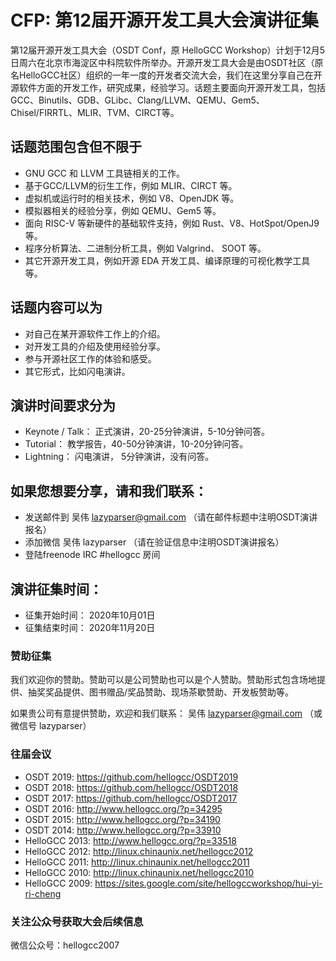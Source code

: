 # CFP: 第12届开源开发工具大会演讲征集

第12届开源开发工具大会（OSDT Conf，原 HelloGCC Workshop）计划于12月5日周六在北京市海淀区中科院软件所举办。开源开发工具大会是由OSDT社区（原名HelloGCC社区）组织的一年一度的开发者交流大会，我们在这里分享自己在开源软件方面的开发工作，研究成果，经验学习。话题主要面向开源开发工具，包括 GCC、Binutils、GDB、GLibc、Clang/LLVM、QEMU、Gem5、Chisel/FIRRTL、MLIR、TVM、CIRCT等。


## 话题范围包含但不限于
* GNU GCC 和 LLVM 工具链相关的工作。
* 基于GCC/LLVM的衍生工作，例如 MLIR、CIRCT 等。
* 虚拟机或运行时的相关技术，例如 V8、OpenJDK 等。
* 模拟器相关的经验分享，例如 QEMU、Gem5 等。
* 面向 RISC-V 等新硬件的基础软件支持，例如 Rust、V8、HotSpot/OpenJ9 等。
* 程序分析算法、二进制分析工具，例如 Valgrind、 SOOT 等。
* 其它开源开发工具，例如开源 EDA 开发工具、编译原理的可视化教学工具等。

## 话题内容可以为
* 对自己在某开源软件工作上的介绍。
* 对开发工具的介绍及使用经验分享。
* 参与开源社区工作的体验和感受。
* 其它形式，比如闪电演讲。

## 演讲时间要求分为
* Keynote / Talk： 正式演讲，20-25分钟演讲，5-10分钟问答。
* Tutorial： 教学报告，40-50分钟演讲，10-20分钟问答。
* Lightning： 闪电演讲， 5分钟演讲，没有问答。

## 如果您想要分享，请和我们联系：
* 发送邮件到 吴伟 lazyparser@gmail.com （请在邮件标题中注明OSDT演讲报名）
* 添加微信 吴伟 lazyparser （请在验证信息中注明OSDT演讲报名）
* 登陆freenode IRC #hellogcc 房间

## 演讲征集时间：

* 征集开始时间： 2020年10月01日
* 征集结束时间： 2020年11月20日

### 赞助征集

我们欢迎你的赞助。赞助可以是公司赞助也可以是个人赞助。赞助形式包含场地提供、抽奖奖品提供、图书赠品/奖品赞助、现场茶歇赞助、开发板赞助等。

如果贵公司有意提供赞助，欢迎和我们联系：
吴伟 lazyparser@gmail.com （或微信号 lazyparser）

### 往届会议
* OSDT 2019: https://github.com/hellogcc/OSDT2019
* OSDT 2018: https://github.com/hellogcc/OSDT2018
* OSDT 2017: https://github.com/hellogcc/OSDT2017
* OSDT 2016: http://www.hellogcc.org/?p=34295
* OSDT 2015: http://www.hellogcc.org/?p=34190
* OSDT 2014: http://www.hellogcc.org/?p=33910
* HelloGCC 2013: http://www.hellogcc.org/?p=33518
* HelloGCC 2012: http://linux.chinaunix.net/hellogcc2012
* HelloGCC 2011: http://linux.chinaunix.net/hellogcc2011
* HelloGCC 2010: http://linux.chinaunix.net/hellogcc2010
* HelloGCC 2009: https://sites.google.com/site/hellogccworkshop/hui-yi-ri-cheng

### 关注公众号获取大会后续信息

微信公众号：hellogcc2007
